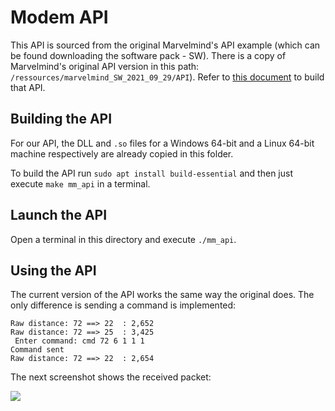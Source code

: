 # Modem API 

This API is sourced from the original Marvelmind's API example (which can be found downloading the software pack - SW). There is a copy of Marvelmind's original API version in this path: `/ressources/marvelmind_SW_2021_09_29/API`). Refer to [this document](/ressources/marvelmind_SW_2021_09_29/API/readme.md) to build that API. 

## Building the API

For our API, the DLL and `.so` files for a Windows 64-bit and a Linux 64-bit machine respectively are already copied in this folder. 

To build the API run `sudo apt install build-essential` and then just execute `make mm_api` in a terminal. 

## Launch the API 

Open a terminal in this directory and execute `./mm_api`. 

## Using the API

The current version of the API works the same way the original does. The only difference is sending a command is implemented: 

```
Raw distance: 72 ==> 22  : 2,652 
Raw distance: 72 ==> 25  : 3,425 
 Enter command: cmd 72 6 1 1 1
Command sent
Raw distance: 72 ==> 22  : 2,654
```

The next screenshot shows the received packet: 

![](/assets/img/api_command_example/arduino_ide_serial_monitor.png)
